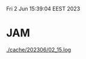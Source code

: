 Fri  2 Jun 15:39:04 EEST 2023
# JAM
<a href='./cache/202306/02_15.log'>./cache/202306/02_15.log</a>
